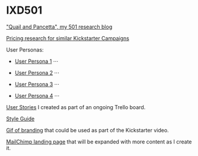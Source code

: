 # IXD501

["Quail and Pancetta", my 501 research blog](hannahsharp.co.uk/blog)

[Pricing research for similar Kickstarter Campaigns](https://github.com/Hannah02/PricingResearch)

User Personas:
* [User Persona 1](___)
⋅⋅⋅

* [User Persona 2](___)
⋅⋅⋅

* [User Persona 3](___)
⋅⋅⋅

* [User Persona 4](___)
⋅⋅⋅

[User Stories](___) I created as part of an ongoing Trello board.

[Style Guide](IXD501/Layout.png)

[Gif of branding](___) that could be used as part of the Kickstarter video. 

[MailChimp landing page](___) that will be expanded with more content as I create it.
